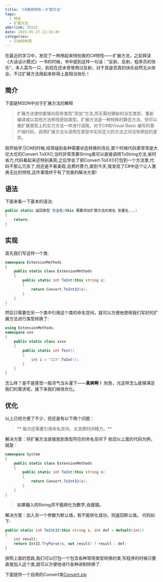 ```yaml
---
title: 'C#激爽特性——扩展方法'
tags:
  - 特性
  - 扩展方法
abbrlink: 35525
date: 2015-05-27 21:16:49
categories:
  - 51NOD刷题
---
```

在最近的学习中，发现了一种用起来特别爽的C#特性——扩展方法，之前拜读《大话设计模式》一书的时候，书中提到这样一句话：“反射，反射，程序员的快乐”，本人菜鸟一只，到现在还未曾使用过反射，对于其是否真的快乐自然无从体会，不过扩展方法用起来称得上是相当快乐！
<!-- more -->
## 简介
下面是MSDN中对于扩展方法的解释
>  扩展方法使你能够向现有类型”添加“方法,而无需创建新的派生类型、重新编译或以其他方法修改原始类型。扩展方法是一种特殊的静态方法，但可以像扩展类型上的实力方法一样进行调用。对于C#和Visual Basic 编写的客户端代码，调用扩展方法与调用在类型中实际定义的方法之间没有明显的差异。

刚开始学习C#的时候,经常碰到各种需要状态转换的场合,那个时候代码里常常是大坨大坨的Convert.ToXX();当时非常羡慕String类可以直接调用ToString方法,省时省力,代码看起来还特别美观,之后学会了把Convert.ToXX()打包到一个方法里,代码不那么冗余了,但还是不甚美观,且费时费力,直到今天,我发现了C#中这个让人激爽无比的特性,这件事情终于有了完美的解决方案!
## 语法
下面来看一下基本的语法:
```csharp
public static 返回类型 方法名(this 需要添加扩展方法的类名 变量名,,,)
{
    return;
}
```
## 实现
首先我们写这样一个类: 
```csharp
namespace ExtensionMethods
{
    public static class ExtensionMethods
    {
        public static int ToInt(this string s)
        {
            return Convert.ToInt32(s);
        }
    }
}
```
然后只需要在另一个类中引用这个类的命名空间，就可以方便地使用我们写好的扩展方法进行类型转换了:
```csharp
using ExtensionMethods;
namespace xxx
{
    public static class xxxx
    {
        public static int Test()
        {
            int i = "123".ToInt();
        }
    }
}
```
怎么样？是不是感觉一股凉气当头灌下——**真爽啊！**
别急，光这样怎么能够满足我们的需求呢，接下来我们继续优化。
## 优化
以上已经方便了不少，但还是有以下两个问题：
>** 每次还需要引用命名空间，太浪费时间精力。**

解决方案：将扩展方法直接放到类型所在的命名空间下
依旧以上面的代码为例，就是：
```csharp
namespace System
{
    public static class ExtensionMethods
    {
        public static int ToInt(this string s)
        {
            return Convert.ToInt32(s);
        }
    }
}
```

> **如果输入的String并不能转化为数字,会报错。**

解决方案：加入另一个参数为默认值，若不能转化成功，则返回默认值。
代码如下:
```csharp
public static int ToInt32(this string s, int def = default(int))
{
    int result;
    return Int32.TryParse(s, out result) ? result : def;
}
```
按照上面的思路,我们可以打包一个包含各种常用类型转换的类,写程序的时候只要直接加入这个类,就可以方便地进行各种进制转换了.

下面提供一个自用的Convert类[Convert.zip](http://qiniucdn.wayneshao.com/Convert.zip)
